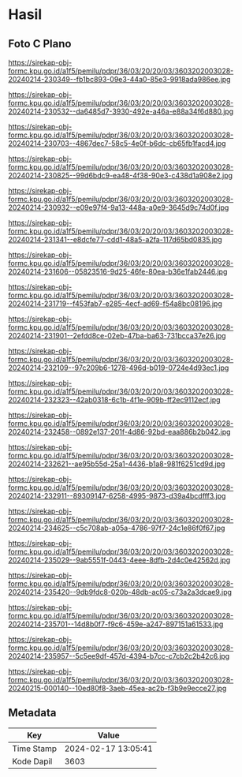 # Hasil

## Foto C Plano

https://sirekap-obj-formc.kpu.go.id/a1f5/pemilu/pdpr/36/03/20/20/03/3603202003028-20240214-230349--fb1bc893-09e3-44a0-85e3-9918ada986ee.jpg

https://sirekap-obj-formc.kpu.go.id/a1f5/pemilu/pdpr/36/03/20/20/03/3603202003028-20240214-230532--da6485d7-3930-492e-a46a-e88a34f6d880.jpg

https://sirekap-obj-formc.kpu.go.id/a1f5/pemilu/pdpr/36/03/20/20/03/3603202003028-20240214-230703--4867dec7-58c5-4e0f-b6dc-cb65fb1facd4.jpg

https://sirekap-obj-formc.kpu.go.id/a1f5/pemilu/pdpr/36/03/20/20/03/3603202003028-20240214-230825--99d6bdc9-ea48-4f38-90e3-c438d1a908e2.jpg

https://sirekap-obj-formc.kpu.go.id/a1f5/pemilu/pdpr/36/03/20/20/03/3603202003028-20240214-230932--e09e97f4-9a13-448a-a0e9-3645d9c74d0f.jpg

https://sirekap-obj-formc.kpu.go.id/a1f5/pemilu/pdpr/36/03/20/20/03/3603202003028-20240214-231341--e8dcfe77-cdd1-48a5-a2fa-117d65bd0835.jpg

https://sirekap-obj-formc.kpu.go.id/a1f5/pemilu/pdpr/36/03/20/20/03/3603202003028-20240214-231606--05823516-9d25-46fe-80ea-b36e1fab2446.jpg

https://sirekap-obj-formc.kpu.go.id/a1f5/pemilu/pdpr/36/03/20/20/03/3603202003028-20240214-231719--f453fab7-e285-4ecf-ad69-f54a8bc08196.jpg

https://sirekap-obj-formc.kpu.go.id/a1f5/pemilu/pdpr/36/03/20/20/03/3603202003028-20240214-231901--2efdd8ce-02eb-47ba-ba63-731bcca37e26.jpg

https://sirekap-obj-formc.kpu.go.id/a1f5/pemilu/pdpr/36/03/20/20/03/3603202003028-20240214-232109--97c209b6-1278-496d-b019-0724e4d93ec1.jpg

https://sirekap-obj-formc.kpu.go.id/a1f5/pemilu/pdpr/36/03/20/20/03/3603202003028-20240214-232323--42ab0318-6c1b-4f1e-909b-ff2ec9112ecf.jpg

https://sirekap-obj-formc.kpu.go.id/a1f5/pemilu/pdpr/36/03/20/20/03/3603202003028-20240214-232458--0892e137-201f-4d86-92bd-eaa886b2b042.jpg

https://sirekap-obj-formc.kpu.go.id/a1f5/pemilu/pdpr/36/03/20/20/03/3603202003028-20240214-232621--ae95b55d-25a1-4436-b1a8-981f6251cd9d.jpg

https://sirekap-obj-formc.kpu.go.id/a1f5/pemilu/pdpr/36/03/20/20/03/3603202003028-20240214-232911--89309147-6258-4995-9873-d39a4bcdfff3.jpg

https://sirekap-obj-formc.kpu.go.id/a1f5/pemilu/pdpr/36/03/20/20/03/3603202003028-20240214-234625--c5c708ab-a05a-4786-97f7-24c1e86f0f67.jpg

https://sirekap-obj-formc.kpu.go.id/a1f5/pemilu/pdpr/36/03/20/20/03/3603202003028-20240214-235029--9ab5551f-0443-4eee-8dfb-2d4c0e42562d.jpg

https://sirekap-obj-formc.kpu.go.id/a1f5/pemilu/pdpr/36/03/20/20/03/3603202003028-20240214-235420--9db9fdc8-020b-48db-ac05-c73a2a3dcae9.jpg

https://sirekap-obj-formc.kpu.go.id/a1f5/pemilu/pdpr/36/03/20/20/03/3603202003028-20240214-235701--14d8b0f7-f9c6-459e-a247-897151a61533.jpg

https://sirekap-obj-formc.kpu.go.id/a1f5/pemilu/pdpr/36/03/20/20/03/3603202003028-20240214-235957--5c5ee9df-457d-4394-b7cc-c7cb2c2b42c6.jpg

https://sirekap-obj-formc.kpu.go.id/a1f5/pemilu/pdpr/36/03/20/20/03/3603202003028-20240215-000140--10ed80f8-3aeb-45ea-ac2b-f3b9e9ecce27.jpg


## Metadata

| Key        | Value               |
| ---------- | ------------------- |
| Time Stamp | 2024-02-17 13:05:41 |
| Kode Dapil | 3603                |



